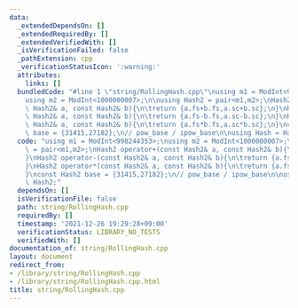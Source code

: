 ```yaml
---
data:
  _extendedDependsOn: []
  _extendedRequiredBy: []
  _extendedVerifiedWith: []
  _isVerificationFailed: false
  _pathExtension: cpp
  _verificationStatusIcon: ':warning:'
  attributes:
    links: []
  bundledCode: "#line 1 \"string/RollingHash.cpp\"\nusing m1 = ModInt<998244353>;\n\
    using m2 = ModInt<1000000007>;\n\nusing Hash2 = pair<m1,m2>;\nHash2 operator+(const\
    \ Hash2& a, const Hash2& b){\n\treturn {a.fs+b.fs,a.sc+b.sc};\n}\nHash2 operator-(const\
    \ Hash2& a, const Hash2& b){\n\treturn {a.fs-b.fs,a.sc-b.sc};\n}\nHash2 operator*(const\
    \ Hash2& a, const Hash2& b){\n\treturn {a.fs*b.fs,a.sc*b.sc};\n}\nconst Hash2\
    \ base = {31415,27182};\n// pow_base / ipow_base\n\nusing Hash = Hash2;\n"
  code: "using m1 = ModInt<998244353>;\nusing m2 = ModInt<1000000007>;\n\nusing Hash2\
    \ = pair<m1,m2>;\nHash2 operator+(const Hash2& a, const Hash2& b){\n\treturn {a.fs+b.fs,a.sc+b.sc};\n\
    }\nHash2 operator-(const Hash2& a, const Hash2& b){\n\treturn {a.fs-b.fs,a.sc-b.sc};\n\
    }\nHash2 operator*(const Hash2& a, const Hash2& b){\n\treturn {a.fs*b.fs,a.sc*b.sc};\n\
    }\nconst Hash2 base = {31415,27182};\n// pow_base / ipow_base\n\nusing Hash =\
    \ Hash2;"
  dependsOn: []
  isVerificationFile: false
  path: string/RollingHash.cpp
  requiredBy: []
  timestamp: '2021-12-26 19:29:28+09:00'
  verificationStatus: LIBRARY_NO_TESTS
  verifiedWith: []
documentation_of: string/RollingHash.cpp
layout: document
redirect_from:
- /library/string/RollingHash.cpp
- /library/string/RollingHash.cpp.html
title: string/RollingHash.cpp
---
```

